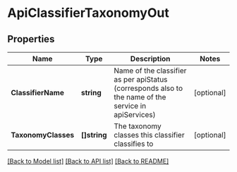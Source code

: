 # ApiClassifierTaxonomyOut

## Properties
Name | Type | Description | Notes
------------ | ------------- | ------------- | -------------
**ClassifierName** | **string** | Name of the classifier as per apiStatus (corresponds also to the name of the service in apiServices) | [optional] 
**TaxonomyClasses** | **[]string** | The taxonomy classes this classifier classifies to | [optional] 

[[Back to Model list]](../README.md#documentation-for-models) [[Back to API list]](../README.md#documentation-for-api-endpoints) [[Back to README]](../README.md)


